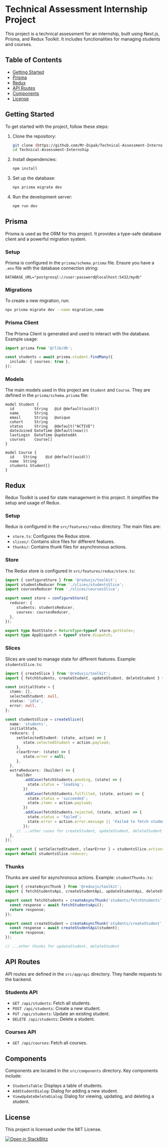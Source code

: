 # Technical Assessment Internship Project

This project is a technical assessment for an internship, built using Next.js, Prisma, and Redux Toolkit. It includes functionalities for managing students and courses.

## Table of Contents

- [Getting Started](#getting-started)
- [Prisma](#prisma)
- [Redux](#redux)
- [API Routes](#api-routes)
- [Components](#components)
- [License](#license)

## Getting Started

To get started with the project, follow these steps:

1. Clone the repository:
    ```bash
    git clone (https://github.com/Mr-Dipak/Technical-Assessment-Internship)
    cd Technical-Assessment-Internship
    ```

2. Install dependencies:
    ```bash
    npm install
    ```

3. Set up the database:
    ```bash
    npx prisma migrate dev
    ```

4. Run the development server:
    ```bash
    npm run dev
    ```

## Prisma

Prisma is used as the ORM for this project. It provides a type-safe database client and a powerful migration system.

### Setup

Prisma is configured in the `prisma/schema.prisma` file. Ensure you have a `.env` file with the database connection string:

```env
DATABASE_URL="postgresql://user:password@localhost:5432/mydb"
```

### Migrations

To create a new migration, run:
```bash
npx prisma migrate dev --name migration_name
```

### Prisma Client

The Prisma Client is generated and used to interact with the database. Example usage:

```typescript
import prisma from '@/lib/db';

const students = await prisma.student.findMany({
  include: { courses: true },
});
```

### Models

The main models used in this project are `Student` and `Course`. They are defined in the `prisma/schema.prisma` file:

```prisma
model Student {
  id         String   @id @default(uuid())
  name       String
  email      String   @unique
  cohort     String
  status     String   @default("ACTIVE")
  dateJoined DateTime @default(now())
  lastLogin  DateTime @updatedAt
  courses    Course[]
}

model Course {
  id    String    @id @default(uuid())
  name  String
  students Student[]
}
```

## Redux

Redux Toolkit is used for state management in this project. It simplifies the setup and usage of Redux.

### Setup

Redux is configured in the `src/features/redux` directory. The main files are:

- `store.ts`: Configures the Redux store.
- `slices/`: Contains slice files for different features.
- `thunks/`: Contains thunk files for asynchronous actions.

### Store

The Redux store is configured in `src/features/redux/store.ts`:

```typescript
import { configureStore } from '@reduxjs/toolkit';
import studentsReducer from './slices/studentsSlice';
import coursesReducer from './slices/coursesSlice';

export const store = configureStore({
  reducer: {
     students: studentsReducer,
     courses: coursesReducer,
  },
});

export type RootState = ReturnType<typeof store.getState>;
export type AppDispatch = typeof store.dispatch;
```

### Slices

Slices are used to manage state for different features. Example: `studentsSlice.ts`:

```typescript
import { createSlice } from '@reduxjs/toolkit';
import { fetchStudents, createStudent, updateStudent, deleteStudent } from '../thunks/studentThunks';

const initialState = {
  items: [],
  selectedStudent: null,
  status: 'idle',
  error: null,
};

const studentsSlice = createSlice({
  name: 'students',
  initialState,
  reducers: {
     setSelectedStudent: (state, action) => {
        state.selectedStudent = action.payload;
     },
     clearError: (state) => {
        state.error = null;
     },
  },
  extraReducers: (builder) => {
     builder
        .addCase(fetchStudents.pending, (state) => {
          state.status = 'loading';
        })
        .addCase(fetchStudents.fulfilled, (state, action) => {
          state.status = 'succeeded';
          state.items = action.payload;
        })
        .addCase(fetchStudents.rejected, (state, action) => {
          state.status = 'failed';
          state.error = action.error.message || 'Failed to fetch students';
        });
     // ...other cases for createStudent, updateStudent, deleteStudent
  },
});

export const { setSelectedStudent, clearError } = studentsSlice.actions;
export default studentsSlice.reducer;
```

### Thunks

Thunks are used for asynchronous actions. Example: `studentThunks.ts`:

```typescript
import { createAsyncThunk } from '@reduxjs/toolkit';
import { fetchStudentsApi, createStudentApi, updateStudentApi, deleteStudentApi } from '../api/studentApi';

export const fetchStudents = createAsyncThunk('students/fetchStudents', async () => {
  const response = await fetchStudentsApi();
  return response;
});

export const createStudent = createAsyncThunk('students/createStudent', async (student) => {
  const response = await createStudentApi(student);
  return response;
});

// ...other thunks for updateStudent, deleteStudent
```

## API Routes

API routes are defined in the `src/app/api` directory. They handle requests to the backend.

### Students API

- `GET /api/students`: Fetch all students.
- `POST /api/students`: Create a new student.
- `PUT /api/students`: Update an existing student.
- `DELETE /api/students`: Delete a student.

### Courses API

- `GET /api/courses`: Fetch all courses.

## Components

Components are located in the `src/components` directory. Key components include:

- `StudentsTable`: Displays a table of students.
- `AddStudentDialog`: Dialog for adding a new student.
- `ViewUpdateDeleteDialog`: Dialog for viewing, updating, and deleting a student.

## License

This project is licensed under the MIT License.

[![Open in StackBlitz](https://developer.stackblitz.com/img/open_in_stackblitz.svg)](https://stackblitz.com/github/Mr-Dipak/Technical-Assessment-Internship)
